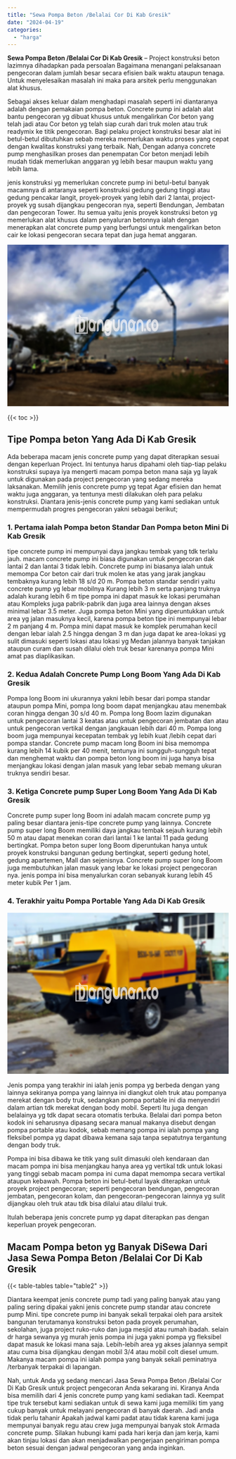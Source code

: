 ```yaml
---
title: "Sewa Pompa Beton /Belalai Cor Di Kab Gresik"
date: "2024-04-19"
categories: 
  - "harga"
---
```


**Sewa Pompa Beton /Belalai Cor Di Kab Gresik** – Project konstruksi beton lazimnya dihadapkan pada persoalan Bagaimana menangani pelaksanaan pengecoran dalam jumlah besar secara efisien baik waktu ataupun tenaga. Untuk menyelesaikan masalah ini maka para arsitek perlu menggunakan alat khusus.

Sebagai akses keluar dalam menghadapi masalah seperti ini diantaranya adalah dengan pemakaian pompa beton. Concrete pump ini adalah alat bantu pengecoran yg dibuat khusus untuk mengalirkan Cor beton yang telah jadi atau Cor beton yg telah siap curah dari truk molen atau truk readymix ke titik pengecoran. Bagi pelaku project konstruksi besar alat ini betul-betul dibutuhkan sebab mereka memerlukan waktu proses yang cepat dengan kwalitas konstruksi yang terbaik. Nah, Dengan adanya concrete pump menghasilkan proses dan penempatan Cor beton menjadi lebih mudah tidak memerlukan anggaran yg lebih besar maupun waktu yang lebih lama.

jenis konstruksi yg memerlukan concrete pump ini betul-betul banyak macamnya di antaranya seperti konstruksi gedung gedung tinggi atau gedung pencakar langit, proyek-proyek yang lebih dari 2 lantai, project-proyek yg susah dijangkau pengecoran nya, seperti Bendungan, Jembatan dan pengecoran Tower. Itu semua yaitu jenis proyek konstruksi beton yg memerlukan alat khusus dalam penyaluran betonnya ialah dengan menerapkan alat concrete pump yang berfungsi untuk mengalirkan beton cair ke lokasi pengecoran secara tepat dan juga hemat anggaran.

![Sewa Pompa Beton /Belalai Cor Di Kab Gresik](/images/sewa-concrete-pump-10.png)

{{< toc >}}

## Tipe Pompa beton Yang Ada Di Kab Gresik

Ada beberapa macam jenis concrete pump yang dapat diterapkan sesuai dengan keperluan Project. Ini tentunya harus dipahami oleh tiap-tiap pelaku konstruksi supaya iya mengerti macam pompa beton mana saja yg layak untuk digunakan pada project pengecoran yang sedang mereka laksanakan. Memilih jenis concrete pump yg tepat Agar efisien dan hemat waktu juga anggaran, ya tentunya mesti dilakukan oleh para pelaku konstruksi. Diantara jenis-jenis concrete pump yang kami sediakan untuk mempermudah progres pengecoran yakni sebagai berikut;

### 1\. Pertama ialah Pompa beton Standar Dan Pompa beton Mini Di Kab Gresik

tipe concrete pump ini mempunyai daya jangkau tembak yang tdk terlalu jauh. macam concrete pump ini biasa digunakan untuk pengecoran dak lantai 2 dan lantai 3 tidak lebih. Concrete pump ini biasanya ialah untuk memompa Cor beton cair dari truk molen ke atas yang jarak jangkau tembaknya kurang lebih 18 s/d 20 m. Pompa beton standar sendiri yaitu concrete pump yg lebar mobilnya Kurang lebih 3 m serta panjang truknya adalah kurang lebih 6 m tipe pompa ini dapat masuk ke lokasi perumahan atau Kompleks juga pabrik-pabrik dan juga area lainnya dengan akses minimal lebar 3.5 meter. Juga pompa beton Mini yang diperuntukkan untuk area yg jalan masuknya kecil, karena pompa beton tipe ini mempunyai lebar 2 m panjang 4 m. Pompa mini dapat masuk ke komplek perumahan kecil dengan lebar ialah 2.5 hingga dengan 3 m dan juga dapat ke area-lokasi yg sulit dimasuki seperti lokasi atau lokasi yg Medan jalannya banyak tanjakan ataupun curam dan susah dilalui oleh truk besar karenanya pompa Mini amat pas diaplikasikan.

### 2\. Kedua Adalah Concrete Pump Long Boom Yang Ada Di Kab Gresik

Pompa long Boom ini ukurannya yakni lebih besar dari pompa standar ataupun pompa Mini, pompa long boom dapat menjangkau atau menembak coran hingga dengan 30 s/d 40 m. Pompa long Boom lazim digunakan untuk pengecoran lantai 3 keatas atau untuk pengecoran jembatan dan atau untuk pengecoran vertikal dengan jangkauan lebih dari 40 m. Pompa long boom juga mempunyai kecepatan tembak yg lebih kuat /lebih cepat dari pompa standar. Concrete pump macam long Boom ini bisa memompa kurang lebih 14 kubik per 40 menit, tentunya ini sungguh-sungguh tepat dan menghemat waktu dan pompa beton long boom ini juga hanya bisa menjangkau lokasi dengan jalan masuk yang lebar sebab memang ukuran truknya sendiri besar.

### 3\. Ketiga Concrete pump Super Long Boom Yang Ada Di Kab Gresik

Concrete pump super long Boom ini adalah macam concrete pump yg paling besar diantara jenis-tipe concrete pump yang lainnya. Concrete pump super long Boom memiliki daya jangkau tembak sejauh kurang lebih 50 m atau dapat menekan coran dari lantai 1 ke lantai 11 pada gedung bertingkat. Pompa beton super long Boom diperuntukan hanya untuk proyek konstruksi bangunan gedung bertingkat, seperti gedung hotel, gedung apartemen, Mall dan sejenisnya. Concrete pump super long Boom juga membutuhkan jalan masuk yang lebar ke lokasi project pengecoran nya. jenis pompa ini bisa menyalurkan coran sebanyak kurang lebih 45 meter kubik Per 1 jam.

### 4\. Terakhir yaitu Pompa Portable Yang Ada Di Kab Gresik

![Sewa Pompa Beton /Belalai Cor Di Kab Gresik](/images/sewa-concrete-pump-13.png)

Jenis pompa yang terakhir ini ialah jenis pompa yg berbeda dengan yang lainnya sekiranya pompa yang lainnya ini diangkut oleh truk atau pompanya merekat dengan body truk, sedangkan pompa portable ini dia menyendiri dalam artian tdk merekat dengan body mobil. Seperti Itu juga dengan belalainya yg tdk dapat secara otomatis terbuka. Belalai dari pompa beton kodok ini seharusnya dipasang secara manual makanya disebut dengan pompa portable atau kodok, sebab memang pompa ini ialah pompa yang fleksibel pompa yg dapat dibawa kemana saja tanpa sepatutnya tergantung dengan body truk.

Pompa ini bisa dibawa ke titik yang sulit dimasuki oleh kendaraan dan macam pompa ini bisa menjangkau hanya area yg vertikal tdk untuk lokasi yang tinggi sebab macam pompa ini cuma dapat memompa secara vertikal ataupun kebawah. Pompa beton ini betul-betul layak diterapkan untuk proyek project pengecoran; seperti pengecoran bendungan, pengecoran jembatan, pengecoran kolam, dan pengecoran-pengecoran lainnya yg sulit dijangkau oleh truk atau tdk bisa dilalui atau dilalui truk.

Itulah beberapa jenis concrete pump yg dapat diterapkan pas dengan keperluan proyek pengecoran.

## Macam Pompa beton yg Banyak DiSewa Dari Jasa Sewa Pompa Beton /Belalai Cor Di Kab Gresik

{{< table-tables table="table2" >}}

Diantara keempat jenis concrete pump tadi yang paling banyak atau yang paling sering dipakai yakni jenis concrete pump standar atau concrete pump Mini. tipe concrete pump ini banyak sekali terpakai oleh para arsitek bangunan terutamanya konstruksi beton pada proyek perumahan, sekolahan, juga project ruko-ruko dan juga mesjid atau rumah ibadah. selain dr harga sewanya yg murah jenis pompa ini juga yakni pompa yg fleksibel dapat masuk ke lokasi mana saja. Lebih-lebih area yg akses jalannya sempit atau cuma bisa dijangkau dengan mobil 3/4 atau mobil colt diesel umum. Makanya macam pompa ini ialah pompa yang banyak sekali peminatnya /terbanyak terpakai di lapangan.

Nah, untuk Anda yg sedang mencari Jasa Sewa Pompa Beton /Belalai Cor Di Kab Gresik untuk project pengecoran Anda sekarang ini. Kiranya Anda bisa memilih dari 4 jenis concrete pump yang kami sediakan tadi. Keempat tipe truk tersebut kami sediakan untuk di sewa kami juga memiliki tim yang cukup banyak untuk melayani pengecoran di banyak daerah. Jadi anda tidak perlu tahanir Apakah jadwal kami padat atau tidak karena kami juga mempunyai banyak regu atau crew juga mempunyai banyak stok Armada concrete pump. Silakan hubungi kami pada hari kerja dan jam kerja, kami akan tinjau lokasi dan akan menjadwalkan pengerjaan pengiriman pompa beton sesuai dengan jadwal pengecoran yang anda inginkan.
